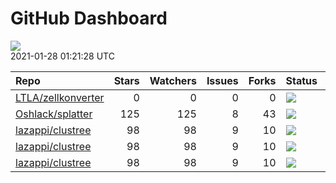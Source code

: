 GitHub Dashboard
================

![](https://github.com/lazappi/gh-dashboard/workflows/Render%20Status/badge.svg)  
2021-01-28 01:21:28 UTC

| Repo                                                        | Stars | Watchers | Issues | Forks | Status                                                                                                                                                  | Commit                                                                                                                                                       |
| :---------------------------------------------------------- | ----: | -------: | -----: | ----: | :------------------------------------------------------------------------------------------------------------------------------------------------------ | :----------------------------------------------------------------------------------------------------------------------------------------------------------- |
| [LTLA/zellkonverter](https://github.com/LTLA/zellkonverter) |     0 |        0 |      0 |     0 | [![](https://github.com/theislab/zellkonverter/workflows/R-CMD-check-bioc/badge.svg)](https://github.com/theislab/zellkonverter/actions/runs/514450518) | <a href="https://github.com/LTLA/zellkonverter/commit/2cc6f416529cf81fdda0e8c22b6250490798a23d" title="Write DelayedArray to file on the R side.">2cc6f4</a> |
| [Oshlack/splatter](https://github.com/Oshlack/splatter)     |   125 |      125 |      8 |    43 | [![](https://github.com/Oshlack/splatter/workflows/R-CMD-check-bioc/badge.svg)](https://github.com/Oshlack/splatter/actions/runs/393553050)             | <a href="https://github.com/Oshlack/splatter/commit/0371168e8df6917b8a1b46a1d1a865b78ff5d35d" title="Update NEWS again">037116</a>                           |
| [lazappi/clustree](https://github.com/lazappi/clustree)     |    98 |       98 |      9 |    10 | [![](https://github.com/lazappi/clustree/workflows/R-CMD-check/badge.svg)](https://github.com/lazappi/clustree/actions/runs/450958999)                  | <a href="https://github.com/lazappi/clustree/commit/df3f57713c44cf2254aa64f889c4b376cd01e7df" title="Update CI (#68)">df3f57</a>                             |
| [lazappi/clustree](https://github.com/lazappi/clustree)     |    98 |       98 |      9 |    10 | [![](https://github.com/lazappi/clustree/workflows/pkgdown/badge.svg)](https://github.com/lazappi/clustree/actions/runs/450887969)                      | <a href="https://github.com/lazappi/clustree/commit/887e1d05ecf7dcf22b3beea3b513b8ed287cf47e" title="Run test coverage GHA on ci branch">887e1d</a>          |
| [lazappi/clustree](https://github.com/lazappi/clustree)     |    98 |       98 |      9 |    10 | [![](https://github.com/lazappi/clustree/workflows/test-coverage/badge.svg)](https://github.com/lazappi/clustree/actions/runs/450959002)                | <a href="https://github.com/lazappi/clustree/commit/df3f57713c44cf2254aa64f889c4b376cd01e7df" title="Update CI (#68)">df3f57</a>                             |
